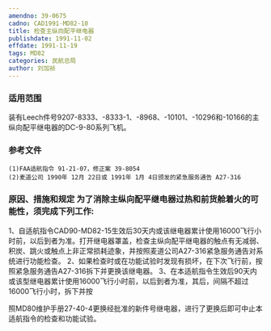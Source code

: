 ```yaml
---
amendno: 39-0675
cadno: CAD1991-MD82-10
title: 检查主纵向配平继电器
publishdate: 1991-11-02
effdate: 1991-11-19
tags: MD82
categories: 民航总局
author: 刘加祯
---
```


### 适用范围 
装有Leech件号9207-8333、-8333-1、-8968、-10101、-10296和-10166的主纵向配平继电器的DC-9-80系列飞机。

### 参考文件
    (1)FAA适航指令 91-21-07，修正案 39-8054 
    (2)麦道公司 1990年 12月 22日或 1991年 1月 4日颁发的紧急服务通告 A27-316 

### 原因、措施和规定     为了消除主纵向配平继电器过热和前货舱着火的可能性，须完成下列工作: 
1、自适航指令CAD90-MD82-15生效后30天内或该继电器累计使用16000飞行小时前，以后到者为准。打开继电器罩盖，检查主纵向配平继电器的触点有无减弱、积炭、跳火或触点上非正常损耗迹象，并按照麦道公司A27-316紧急服务通告对系统进行功能检查。 
    2、如果检查时或在功能试验时发现有损坏，在下次飞行前，按照紧急服务通告A27-316拆下并更换该继电器。 3、在本适航指令生效后90天内或该型继电器累计使用16000飞行小时前，以后到者为准，其后，间隔不超过16000飞行小时，拆下并按
  
照MD80维护手册27-40-4更换经批准的新件号继电器，进行了更换后即可中止本适航指令的检查和功能试验。
